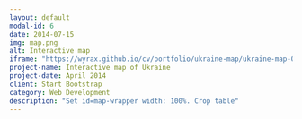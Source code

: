 ```yaml
---
layout: default
modal-id: 6
date: 2014-07-15
img: map.png
alt: Interactive map
iframe: "https://wyrax.github.io/cv/portfolio/ukraine-map/ukraine-map-09cv.html"
project-name: Interactive map of Ukraine
project-date: April 2014
client: Start Bootstrap
category: Web Development
description: "Set id=map-wrapper width: 100%. Crop table"
---
```

